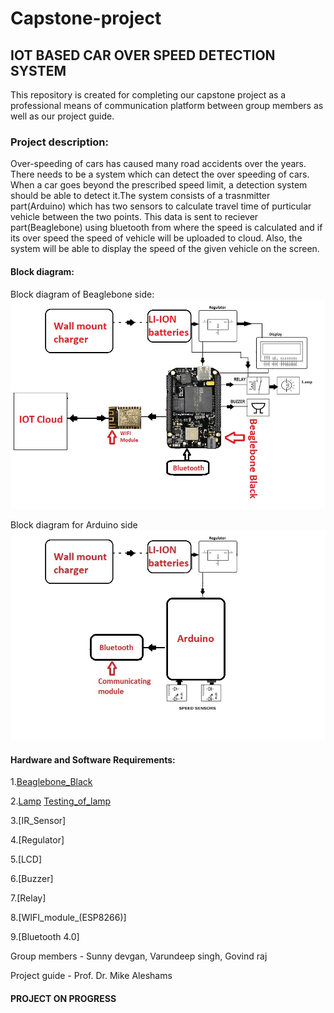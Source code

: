 # Capstone-project

## IOT BASED  CAR OVER SPEED DETECTION SYSTEM 
This repository is created  for completing our capstone project as a professional means of communication platform  between  group members as well as our project guide.

### Project description:
Over-speeding of cars has caused many road accidents over the years. There needs to be a system which can detect the over speeding of cars. When a car goes beyond the prescribed speed limit, a detection system should be able to detect it.The system consists of a trasnmitter part(Arduino) which has two sensors to calculate travel time of purticular vehicle between the two points. This data is sent to reciever part(Beaglebone) using bluetooth from where the speed is calculated and if its over speed the speed of vehicle will be uploaded to cloud.  Also, the system will be able to display the speed of the given vehicle on the screen. 

#### Block diagram:
Block diagram of Beaglebone side:
![ ](Images/DiagramA.jpeg)

Block diagram for Arduino side
![ ](Images/DiagramB.jpeg)

#### Hardware and Software Requirements:
   1.[Beaglebone_Black](https://www.digikey.ca/en/products/detail/beagleboard-by-seeed-studio/102110420/12719590?utm_adgroup=Evaluation%20Boards%20-%20Embedded%20-%20MCU%2C%20DSP&utm_source=google&utm_medium=cpc&utm_campaign=Shopping_Product_Development%20Boards%2C%20Kits%2C%20Programmers&utm_term=&productid=12719590&gclid=Cj0KCQjwuL_8BRCXARIsAGiC51BVzyq_I_2stbbYRDzswXCFJ0aKnE0YJBpbYnf2cxqE4PewZnPxM0kaAh7zEALw_wcB)
   
   2.[Lamp](https://www.amazon.ca/gp/product/B0781M55BN/ref=ppx_yo_dt_b_asin_title_o03_s02?ie=UTF8&psc=1)              [Testing_of_lamp](https://www.youtube.com/watch?v=pOQb8jlyHUE)
   
   3.[IR_Sensor]
   
   4.[Regulator]
   
   5.[LCD]
   
   6.[Buzzer]
   
   7.[Relay]
   
   8.[WIFI_module_(ESP8266)]
   
   9.[Bluetooth 4.0]
   


Group members - Sunny devgan, Varundeep singh, Govind raj

Project guide - Prof. Dr. Mike Aleshams

   #### PROJECT ON PROGRESS                                                                                                                                                                                                                                                                      

